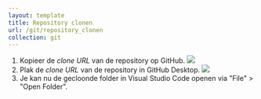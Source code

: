 ```yaml
---
layout: template
title: Repository clonen
url: /git/repository_clonen
collection: git
---
```

<ol>
    <li>
    Kopieer de <em>clone URL</em> van de repository op GitHub.
    <img src="{{ '/git/images/clone_url_github.png' | relative_url}}" />
    </li>
    <li>
    Plak de <em>clone URL</em> van de repository in GitHub Desktop.
    <img src="{{ '/git/images/clone_url_desktop.png' | relative_url}}" />
    </li> 
    <li>
    Je kan nu de gecloonde folder in Visual Studio Code openen via "File" > "Open Folder".
    </li>
</ol>


